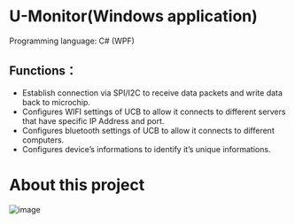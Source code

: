 # U-Monitor(Windows application)
Programming language: C# (WPF)
## Functions：
- Establish connection via SPI/I2C to receive data packets and write data back to microchip.
- Configures WIFI settings of UCB to allow it connects to different servers that have specific IP Address and port. 
- Configures bluetooth settings of UCB to allow it connects to different computers.
- Configures device’s informations to identify it’s unique informations.
# About this project
![image](https://github.com/user-attachments/assets/225c3803-9b89-434c-b7d9-01191d0a0db2)
